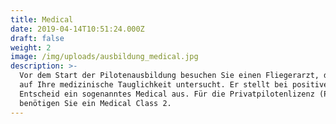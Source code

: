 ```yaml
---
title: Medical
date: 2019-04-14T10:51:24.000Z
draft: false
weight: 2
image: /img/uploads/ausbildung_medical.jpg
description: >-
  Vor dem Start der Pilotenausbildung besuchen Sie einen Fliegerarzt, der Sie
  auf Ihre medizinische Tauglichkeit untersucht. Er stellt bei positivem
  Entscheid ein sogenanntes Medical aus. Für die Privatpilotenlizenz (PPL) 
  benötigen Sie ein Medical Class 2.
---
```

